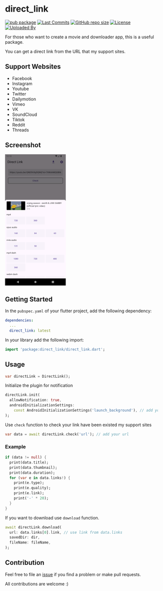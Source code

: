 # direct_link

[![pub package](https://img.shields.io/pub/v/direct_link.svg?logo=dart&logoColor=00b9fc)](https://pub.dev/packages/direct_link)
[![Last Commits](https://img.shields.io/github/last-commit/thitlwincoder/direct_link?logo=git&logoColor=white)](https://github.com/thitlwincoder/direct_link/commits/master)
[![GitHub repo size](https://img.shields.io/github/repo-size/thitlwincoder/direct_link)](https://github.com/thitlwincoder/direct_link)
[![License](https://img.shields.io/github/license/thitlwincoder/direct_link?logo=open-source-initiative&logoColor=green)](https://github.com/thitlwincoder/direct_link/blob/master/LICENSE)
<br>
[![Uploaded By](https://img.shields.io/badge/uploaded%20by-thitlwincoder-blue)](https://github.com/thitlwincoder)

For those who want to create a movie and downloader app, this is a useful package.

You can get a direct link from the URL that my support sites.

## Support Websites

- Facebook
- Instagram
- Youtube
- Twitter
- Dailymotion
- Vimeo
- VK
- SoundCloud
- Tiktok
- Reddit
- Threads

## Screenshot

<img src="screenshots/Screenshot_1721194850.png" alt="Screenshot" width="200"/>


## Getting Started

In the `pubspec.yaml` of your flutter project, add the following dependency:

```yaml
dependencies:
  ...
  direct_link: latest
```

In your library add the following import:

```dart
import 'package:direct_link/direct_link.dart';
```

## Usage

```dart
var directLink = DirectLink();
```

Initialize the plugin for notification

```dart
directLink.init(
  allowNotification: true,
  androidInitializationSettings:
    const AndroidInitializationSettings('launch_background'), // add your logo
);
```


Use `check` function to check your link have been existed my support sites

```dart
var data = await directLink.check('url'); // add your url
```

### Example

```dart
if (data != null) {
  print(data.title);
  print(data.thumbnail);
  print(data.duration);
  for (var e in data.links!) {
    print(e.type);
    print(e.quality);
    print(e.link);
    print('-' * 20);
  }
}
```

If you want to download use `download` function.

```dart
await directLink.download(
  url: data.links[0].link, // use link from data.links
  savedDir: dir,
  fileName: fileName,
);
```

## Contribution

Feel free to file an [issue](https://github.com/thitlwincoder/direct_link/issues/new) if you find a problem or make pull requests.

All contributions are welcome :)
